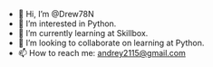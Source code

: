 - 👋 Hi, I’m @Drew78N
- 👀 I’m interested in Python.
- 🌱 I’m currently learning at Skillbox.
- 💞️ I’m looking to collaborate on learning at Python.
- 📫 How to reach me: andrey2115@gmail.com

<!---
Drew78N/Drew78N is a ✨ special ✨ repository because its `README.md` (this file) appears on your GitHub profile.
You can click the Preview link to take a look at your changes.
--->
